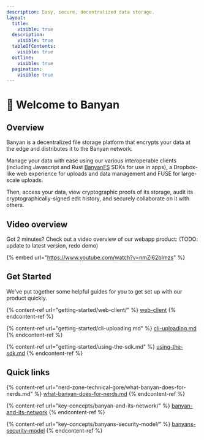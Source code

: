 ```yaml
---
description: Easy, secure, decentralized data storage.
layout:
  title:
    visible: true
  description:
    visible: true
  tableOfContents:
    visible: true
  outline:
    visible: true
  pagination:
    visible: true
---
```


# 🌲 Welcome to Banyan

## Overview

Banyan is a decentralized file storage platform that encrypts your data at the edge and distributes it to the Banyan network.

Manage your data with ease using our various interoperable clients (including Javascript and Rust [BanyanFS](key-concepts/drives-and-banyanfs/) SDKs for use in apps), a Dropbox-like web experience for uploads and data management and FUSE for large-scale uploads.

Then, access your data, view cryptographic proofs of its storage, audit its cryptographically-signed edit history, and securely collaborate on it with others.

## Video overview

Got 2 minutes? Check out a video overview of our webapp product: (TODO: update to latest version, redo demo)

{% embed url="https://www.youtube.com/watch?v=nmZl62bImzs" %}

## Get Started

We've put together some helpful guides for you to get set up with our product quickly.

{% content-ref url="getting-started/web-client/" %}
[web-client](getting-started/web-client/)
{% endcontent-ref %}

{% content-ref url="getting-started/cli-uploading.md" %}
[cli-uploading.md](getting-started/cli-uploading.md)
{% endcontent-ref %}

{% content-ref url="getting-started/using-the-sdk.md" %}
[using-the-sdk.md](getting-started/using-the-sdk.md)
{% endcontent-ref %}

## Quick links

{% content-ref url="nerd-zone-technical-gore/what-banyan-does-for-nerds.md" %}
[what-banyan-does-for-nerds.md](nerd-zone-technical-gore/what-banyan-does-for-nerds.md)
{% endcontent-ref %}

{% content-ref url="key-concepts/banyan-and-its-network/" %}
[banyan-and-its-network](key-concepts/banyan-and-its-network/)
{% endcontent-ref %}

{% content-ref url="key-concepts/banyans-security-model/" %}
[banyans-security-model](key-concepts/banyans-security-model/)
{% endcontent-ref %}
